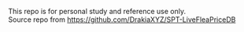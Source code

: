 This repo is for personal study and reference use only.  
Source repo from https://github.com/DrakiaXYZ/SPT-LiveFleaPriceDB
